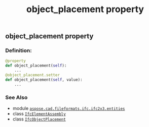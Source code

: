 ﻿---
title: object_placement property
second_title: Aspose.CAD for Python via .NET API References
description: 
type: docs
weight: 100
url: /python-net/aspose.cad.fileformats.ifc.ifc2x3.entities/ifcelementassembly/object_placement/
is_root: false
---

## object_placement property

### Definition:
```python
@property
def object_placement(self):
    ...
@object_placement.setter
def object_placement(self, value):
    ...
```

### See Also
* module [`aspose.cad.fileformats.ifc.ifc2x3.entities`](../../)
* class [`IfcElementAssembly`](/cad/python-net/aspose.cad.fileformats.ifc.ifc2x3.entities/ifcelementassembly)
* class [`IfcObjectPlacement`](/cad/python-net/aspose.cad.fileformats.ifc.ifc2x3.entities/ifcobjectplacement)
